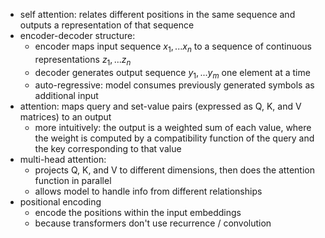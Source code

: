- self attention: relates different positions in the same sequence and outputs a representation of that sequence
- encoder-decoder structure: 
	- encoder maps input sequence $x_1, ... x_n$ to a sequence of continuous representations $z_1, ... z_n$ 
	- decoder generates output sequence $y_1, ... y_m$ one element at a time
	- auto-regressive: model consumes previously generated symbols as additional input
- attention: maps query and set-value pairs (expressed as Q, K, and V matrices) to an output
	- more intuitively: the output is a weighted sum of each value, where the weight is computed by a compatibility function of the query and the key corresponding to that value
- multi-head attention:
	- projects Q, K, and V to different dimensions, then does the attention function in parallel
	- allows model to handle info from different relationships
- positional encoding
	- encode the positions within the input embeddings
	- because transformers don't use recurrence / convolution
